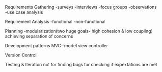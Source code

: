 Requirements Gathering
-surveys
-interviews
-focus groups
-observations
-use case analysis

Requirement Analysis
-functional
-non-functional

Planning
-modularization(two huge goals- high cohesion & low coupling) achieving separation of concerns

Development
patterns
MVC- model view controller

Version Control

Testing & Iteration
not for finding bugs
for checking if expextations are met
